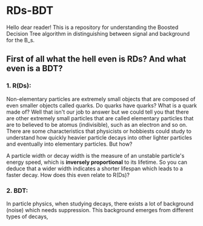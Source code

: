 # RDs-BDT
Hello dear reader! This is a repository for understanding the Boosted Decision Tree algorithm in distinguishing between signal and background for the B_s.

## First of all what the hell even is RDs? And what even is a BDT?
### 1. R(Ds):
Non-elementary particles are extremely small objects that are composed of even smaller objects called quarks. Do quarks have quarks? What is a quark made of? Well that isn't our  job to answer but we could tell you that there are other extremely small particles that are called elementary particles that are to believed to be atomus (indivisible), such as an electron and so on. There are some characteristics that physicists or hobbiests could study to understand how quickly heavier particle decays into other lighter particles and eventually into elementary particles. But how?

A particle width or decay width is the measure of an unstable particle's energy speed, which is **inversely proportional** to its lifetime. So you can deduce that a wider width indicates a shorter lifespan which leads to a faster decay. How does this even relate to R(Ds)?



### 2. BDT:
In particle physics, when studying decays, there exists a lot of background (noise) which needs suppression. This background emerges from different types of decays, 
